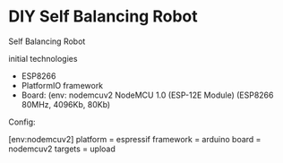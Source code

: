 # DIY Self Balancing Robot

Self Balancing Robot

initial technologies

- ESP8266
- PlatformIO framework 
- Board: (env: nodemcuv2 	NodeMCU 1.0 (ESP-12E Module) (ESP8266 80MHz, 4096Kb, 80Kb)

Config:

[env:nodemcuv2] 
  platform = espressif
  framework = arduino 
  board = nodemcuv2 
  targets = upload
